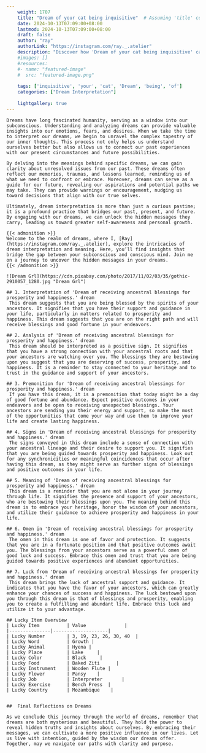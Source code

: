 ```yaml
---
    weight: 1707
    title: "Dream of your cat being inquisitive"  # Assuming 'title' column exists
    date: 2024-10-13T07:09:00+08:00
    lastmod: 2024-10-13T07:09:00+08:00
    draft: false
    author: "ray"
    authorLink: "https://instagram.com/ray._.atelier"
    description: "Discover how 'Dream of your cat being inquisitive' can interpret your future and uncover its significant meanings in your life."
    #images: []
    #resources:
    #- name: "featured-image"
    #  src: "featured-image.png"
    
    tags: ['inquisitive', 'your', 'cat', 'Dream', 'being', 'of']
    categories: ["Dream Interpretation"]
    
    lightgallery: true
---
```

    
    Dreams have long fascinated humanity, serving as a window into our subconscious. Understanding and analyzing dreams can provide valuable insights into our emotions, fears, and desires. When we take the time to interpret our dreams, we begin to unravel the complex tapestry of our inner thoughts. This process not only helps us understand ourselves better but also allows us to connect our past experiences with our present circumstances and future possibilities.
    
    By delving into the meanings behind specific dreams, we can gain clarity about unresolved issues from our past. These dreams often reflect our memories, traumas, and lessons learned, reminding us of what we need to confront or embrace. Moreover, dreams can serve as a guide for our future, revealing our aspirations and potential paths we may take. They can provide warnings or encouragement, nudging us toward decisions that align with our true selves.
    
    Ultimately, dream interpretation is more than just a curious pastime; it is a profound practice that bridges our past, present, and future. By engaging with our dreams, we can unlock the hidden messages they carry, leading us toward greater self-awareness and personal growth.
    
    {{< admonition >}}
    Welcome to the realm of dreams, where I, [Ray](https://instagram.com/ray._.atelier), explore the intricacies of dream interpretation and meaning. Here, you’ll find insights that bridge the gap between your subconscious and conscious mind. Join me on a journey to uncover the hidden messages in your dreams.
    {{< /admonition >}}
    
    ![Dream Grl](https://cdn.pixabay.com/photo/2017/11/02/03/35/gothic-2910057_1280.jpg "Dream Grl")
    
    ## 1. Interpretation of 'Dream of receiving ancestral blessings for prosperity and happiness.' dream
     This dream suggests that you are being blessed by the spirits of your ancestors. It signifies that you have their support and guidance in your life, particularly in matters related to prosperity and happiness. This dream suggests that you are on the right path and will receive blessings and good fortune in your endeavors.
    
    ## 2. Analysis of 'Dream of receiving ancestral blessings for prosperity and happiness.' dream
     This dream should be interpreted as a positive sign. It signifies that you have a strong connection with your ancestral roots and that your ancestors are watching over you. The blessings they are bestowing upon you suggest that you are deserving of success, prosperity, and happiness. It is a reminder to stay connected to your heritage and to trust in the guidance and support of your ancestors.
    
    ## 3. Premonition for 'Dream of receiving ancestral blessings for prosperity and happiness.' dream
     If you have this dream, it is a premonition that today might be a day of good fortune and abundance. Expect positive outcomes in your endeavors and be open to receiving unexpected blessings. Your ancestors are sending you their energy and support, so make the most of the opportunities that come your way and use them to improve your life and create lasting happiness.
    
    ## 4. Signs in 'Dream of receiving ancestral blessings for prosperity and happiness.' dream
     The signs conveyed in this dream include a sense of connection with your ancestral lineage and their desire to support you. It signifies that you are being guided towards prosperity and happiness. Look out for any synchronicities or meaningful coincidences that occur after having this dream, as they might serve as further signs of blessings and positive outcomes in your life.
    
    ## 5. Meaning of 'Dream of receiving ancestral blessings for prosperity and happiness.' dream
     This dream is a reminder that you are not alone in your journey through life. It signifies the presence and support of your ancestors, who are bestowing their blessings upon you. The meaning behind this dream is to embrace your heritage, honor the wisdom of your ancestors, and utilize their guidance to achieve prosperity and happiness in your life.
    
    ## 6. Omen in 'Dream of receiving ancestral blessings for prosperity and happiness.' dream
     The omen in this dream is one of favor and protection. It suggests that you are in a fortunate position and that positive outcomes await you. The blessings from your ancestors serve as a powerful omen of good luck and success. Embrace this omen and trust that you are being guided towards positive experiences and abundant opportunities.
    
    ## 7. Luck from 'Dream of receiving ancestral blessings for prosperity and happiness.' dream
     This dream brings the luck of ancestral support and guidance. It indicates that you have the favor of your ancestors, which can greatly enhance your chances of success and happiness. The luck bestowed upon you through this dream is that of blessings and prosperity, enabling you to create a fulfilling and abundant life. Embrace this luck and utilize it to your advantage.
    
    ## Lucky Item Overview
    | Lucky Item          | Value              |
    |---------------|--------------------|
    | Lucky Number        | 3, 19, 23, 26, 30, 40  |
    | Lucky Word          | Growth |
    | Lucky Animal        | Hyena |
    | Lucky Place         | Lake     |
    | Lucky Color         | Black     |
    | Lucky Food          | Baked Ziti      |
    | Lucky Instrument    | Wooden Flute |
    | Lucky Flower        | Pansy    |
    | Lucky Job           | Interpreter       |
    | Lucky Exercise      | Bench Press  |
    | Lucky Country       | Mozambique    |
    
    
    ##  Final Reflections on Dreams
    
    As we conclude this journey through the world of dreams, remember that dreams are both mysterious and beautiful. They hold the power to reveal hidden truths and insights about ourselves. By embracing their messages, we can cultivate a more positive influence in our lives. Let us live with intention, guided by the wisdom our dreams offer. Together, may we navigate our paths with clarity and purpose.
    